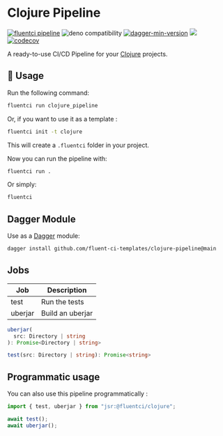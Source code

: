 # Clojure Pipeline

[![fluentci pipeline](https://shield.fluentci.io/x/clojure_pipeline)](https://pkg.fluentci.io/clojure_pipeline)
![deno compatibility](https://shield.deno.dev/deno/^1.42)
[![dagger-min-version](https://shield.fluentci.io/dagger/v0.11.7)](https://dagger.io)
[![](https://jsr.io/badges/@fluentci/clojure)](https://jsr.io/@fluentci/clojure)
[![codecov](https://img.shields.io/codecov/c/gh/fluent-ci-templates/clojure-pipeline)](https://codecov.io/gh/fluent-ci-templates/clojure-pipeline)

A ready-to-use CI/CD Pipeline for your [Clojure](https://clojure.org/) projects.

## 🚀 Usage

Run the following command:

```bash
fluentci run clojure_pipeline
```

Or, if you want to use it as a template :

```bash
fluentci init -t clojure
```

This will create a `.fluentci` folder in your project.

Now you can run the pipeline with:

```bash
fluentci run .
```

Or simply:

```bash
fluentci
```

## Dagger Module

Use as a [Dagger](https://dagger.io) module:

```bash
dagger install github.com/fluent-ci-templates/clojure-pipeline@main
```

## Jobs

| Job     | Description         |
| ------- | ------------------- |
| test    | Run the tests       |
| uberjar | Build an uberjar    |

```typescript
uberjar(
  src: Directory | string
): Promise<Directory | string>

test(src: Directory | string): Promise<string>
```

## Programmatic usage

You can also use this pipeline programmatically :

```ts
import { test, uberjar } from "jsr:@fluentci/clojure";

await test();
await uberjar();
```
